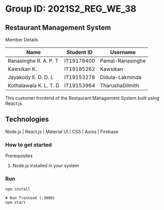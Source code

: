 # Group ID: 2021S2_REG_WE_38
## Restaurant Management System

Member Details

|         Name            | Student ID   |   Username      |
| ----------------------- | ------------ | ----------------|
| Ranasinghe R. A. P. T   | IT19178400   | Pamal-Ranasinghe|
| Kawsikan K.             | IT19185262   | Kawsikan        |
| Jayakody E. D. D. L     | IT19153278   | Didula-Lakminda |
| Kothalawala K. L. T. D  | IT19153964   | TharushaDilmith |

This  customer frontend of the Restaurant Management System built using React.js.

## Technologies
Node.js | React.js | Material UI | CSS | Axios | Firebase

### How to get started

Prerequisites
1. Node.js installed in your system

### Run
```
npm install
```
```
# Run frontend (:3000) 
npm start
```

